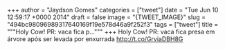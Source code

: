 
+++
author = "Jaydson Gomes"
categories = ["tweet"]
date = "Tue Jun 10 12:59:17 +0000 2014"
draft = false
image = "{TWEET_IMAGE}"
slug = "494bc98096989317640169f19e578d46a9f252f3"
tags = ["tweet"]
title = """Holy Cow! PR: vaca fica p..."""
+++
Holy Cow! PR: vaca fica presa em árvore após ser levada por enxurrada http://t.co/GrviaDBH8G
